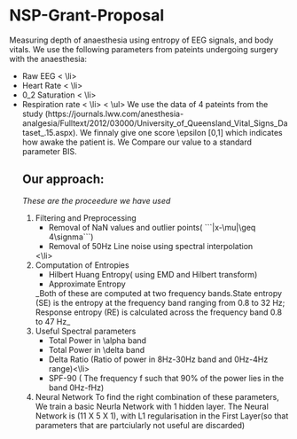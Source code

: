 # NSP-Grant-Proposal

 Measuring depth of anaesthesia using entropy of EEG signals, and body vitals. 
We use the following parameters from pateints undergoing surgery with the anaesthesia: 
<ul>
  <li>Raw EEG < \li>
  <li>Heart Rate < \li>
  <li>0_2 Saturation < \li>
  <li>Respiration rate < \li> 
< \ul>
We use the data of 4 pateints from the study (https://journals.lww.com/anesthesia-analgesia/Fulltext/2012/03000/University_of_Queensland_Vital_Signs_Dataset_.15.aspx). We finnaly give one score \epsilon [0,1] which indicates how awake the patient is. We Compare our value to a standard parameter BIS.

## Our approach:
_These are the proceedure we have used_
<ol>
  <li>Filtering and Preprocessing
     <ul>
      <li>Removal of NaN values and outlier points( ```|x-\mu|\geq 4\signma```)  </li>
      <li>Removal of 50Hz Line noise using spectral interpolation  </li>
     </ul>
   <\li>
  <li>Computation of Entropies
   <ul>
      <li>Hilbert Huang Entropy( using EMD and Hilbert transform)  </li>
      <li>Approximate Entropy  </li>
     </ul>
    _Both of these are computed at two frequency bands.State entropy (SE) is the entropy at the frequency band ranging from 0.8 to 32 Hz; Response entropy (RE) is calculated across the frequency band 0.8 to 47 Hz_
    </li>  
   <li>Useful Spectral parameters
    <ul>
      <li>Total Power in \alpha band  </li>
      <li>Total Power in \delta band  </li>
      <li>Delta Ratio (Ratio of power in 8Hz-30Hz band and 0Hz-4Hz range)<\li>
      <li>SPF-90 ( The frequency f such that 90% of the power lies in the band 0Hz-fHz)
     </ul>
    </li>
  <li>Neural Network
     To find the right combination of these parameters, We train a basic Neurla Network with 1 hidden layer. The Neural Network is (11 X 5 X 1), with L1 regularisation in the First Layer(so that parameters that are partciularly not useful are discarded) 
  </li>
</ol>


